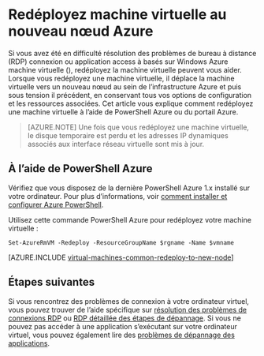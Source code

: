 <properties 
    pageTitle="Redéployez machines virtuelles Windows | Microsoft Azure" 
    description="Décrit comment redéployez machines virtuelles de Windows pour limiter les problèmes de connexion RDP." 
    services="virtual-machines-windows" 
    documentationCenter="virtual-machines" 
    authors="iainfoulds" 
    manager="timlt"
    tags="azure-resource-manager,top-support-issue" 
/>
    

<tags 
    ms.service="virtual-machines-windows" 
    ms.devlang="na" 
    ms.topic="support-article" 
    ms.tgt_pltfrm="vm-windows"
    ms.workload="infrastructure" 
    ms.date="09/19/2016" 
    ms.author="iainfou" 
/>


# <a name="redeploy-virtual-machine-to-new-azure-node"></a>Redéployez machine virtuelle au nouveau nœud Azure

Si vous avez été en difficulté résolution des problèmes de bureau à distance (RDP) connexion ou application access à basés sur Windows Azure machine virtuelle (), redéployez la machine virtuelle peuvent vous aider. Lorsque vous redéployez une machine virtuelle, il déplace la machine virtuelle vers un nouveau nœud au sein de l’infrastructure Azure et puis sous tension il précédent, en conservant tous vos options de configuration et les ressources associées. Cet article vous explique comment redéployez une machine virtuelle à l’aide de PowerShell Azure ou du portail Azure.

> [AZURE.NOTE] Une fois que vous redéployez une machine virtuelle, le disque temporaire est perdu et les adresses IP dynamiques associés aux interface réseau virtuelle sont mis à jour. 

## <a name="using-azure-powershell"></a>À l’aide de PowerShell Azure

Vérifiez que vous disposez de la dernière PowerShell Azure 1.x installé sur votre ordinateur. Pour plus d’informations, voir [comment installer et configurer Azure PowerShell](../powershell-install-configure.md).

Utilisez cette commande PowerShell Azure pour redéployez votre machine virtuelle :

    Set-AzureRmVM -Redeploy -ResourceGroupName $rgname -Name $vmname 


[AZURE.INCLUDE [virtual-machines-common-redeploy-to-new-node](../../includes/virtual-machines-common-redeploy-to-new-node.md)]


## <a name="next-steps"></a>Étapes suivantes
Si vous rencontrez des problèmes de connexion à votre ordinateur virtuel, vous pouvez trouver de l’aide spécifique sur [résolution des problèmes de connexions RDP](virtual-machines-windows-troubleshoot-rdp-connection.md) ou [RDP détaillée des étapes de dépannage](virtual-machines-windows-detailed-troubleshoot-rdp.md). Si vous ne pouvez pas accéder à une application s’exécutant sur votre ordinateur virtuel, vous pouvez également lire des [problèmes de dépannage des applications](virtual-machines-windows-troubleshoot-app-connection.md).
